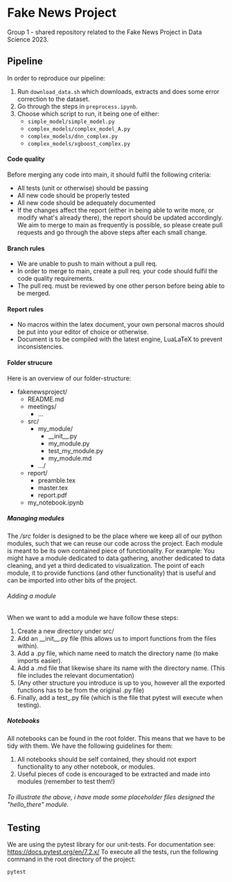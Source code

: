 # Fake News Project
Group 1 - shared repository related to the Fake News Project in Data Science 2023.

## Pipeline
In order to reproduce our pipeline:
1. Run `download_data.sh` which downloads, extracts and does some error correction to the dataset.
2. Go through the steps in `preprocess.ipynb`.
3. Choose which script to run, it being one of either:
   * `simple_model/simple_model.py`
   * `complex_models/complex_model_A.py`
   * `complex_models/dnn_complex.py`
   * `complex_models/xgboost_complex.py`
#### Code quality
Before merging any code into main, it should fulfil the following criteria:
* All tests (unit or otherwise) should be passing
* All new code should be properly tested
* All new code should be adequately documented
* If the changes affect the report (either in being able to write more, or modify what's already there), the report should be updated accordingly.
We aim to merge to main as frequently is possible, so please create pull requests and go through the above steps after each small change.

#### Branch rules
* We are unable to push to main without a pull req.
* In order to merge to main, create a pull req. your code should fulfil the code quality requirements.
* The pull req. must be reviewed by one other person before being able to be merged.

#### Report rules
* No macros within the latex document, your own personal macros should be put into your editor of choice or otherwise.
* Document is to be compiled with the latest engine, LuaLaTeX to prevent inconsistencies.

#### Folder strucure
Here is an overview of our folder-structure:
* fakenewsproject/
  * README.md
  * meetings/
    * ...
  * src/
    * my_module/
      * \_\_init\_\_.py
      * my_module.py
      * test_my_module.py
      * my_module.md
    * .../
  * report/
    * preamble.tex
    * master.tex
    * report.pdf
  * my_notebook.ipynb

##### Managing modules 
The */src* folder is designed to be the place where we keep all of our python modules, such that we can reuse our code across the project.
Each module is meant to be its own contained piece of functionality. For example: You might have a module dedicated to
data gathering, another dedicated to data cleaning, and yet a third dedicated to visualization. The point of each module,
it to provide functions (and other functionality) that is useful and can be imported into other bits of the project.

###### Adding a module
When we want to add a module we have follow these steps:
1. Create a new directory under src/
2. Add an \_\_init\_\_.py file (this allows us to import functions from the files within).
3. Add a .py file, which name need to match the directory name (to make imports easier).
4. Add a .md file that likewise share its name with the directory name. (This file includes the relevant documentation)
5. (Any other structure you introduce is up to you, however all the exported functions has to be from the original .py file)
6. Finally, add a test_<yourmodule>.py file (which is the file that pytest will execute when testing).

##### Notebooks
All notebooks can be found in the root folder. This means that we have to be tidy with them. We have the following guidelines for them:
1. All notebooks should be self contained, they should not export functionality to any other notebook, or modules.
2. Useful pieces of code is encouraged to be extracted and made into modules (remember to test them!)

###### To illustrate the above, i have made some placeholder files designed the "hello_there" module.
## Testing
We are using the pytest library for our unit-tests. For documentation see: https://docs.pytest.org/en/7.2.x/
To execute all the tests, run the following command in the root directory of the project:
```
pytest
```

